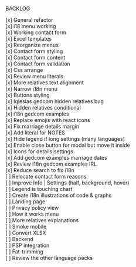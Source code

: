 BACKLOG

[x] General refactor  
[x] i18 menu working  
[x] Working contact form  
[x] Excel templates  
[x] Reorganize menus  
[x] Contact form styling  
[x] Contact form content  
[x] Contact form validation  
[x] Css arrange  
[x] Review menu literals  
[x] More relatives text alignment  
[x] Narrow i18n menu  
[x] Buttons styling  
[x] Iglesias gedcom hidden relatives bug  
[x] Hidden relatives conditional  
[x] i18n gedcom examples  
[x] Replace emojis with react icons  
[x] Fix marriage details margin  
[x] Add literal for NOTES  
[x] Hide legend if long settings (many languages)  
[x] Enable close button for modal but move it inside  
[x] Icons for details|settings  
[x] Add gedcom examples marriage dates  
[x] Review i18n gedcom examples IRL  
[x] Reduce search to fix i18n  
[ ] Relocate contact form reasons  
[ ] Improve Info | Settings (half, background, hover)  
[ ] Legend is touching chart  
[ ] Create i18n illustrations of code & graphs  
[ ] Landing page  
[ ] Privacy policy view  
[ ] How it works menu  
[ ] More relatives explanations  
[ ] Smoke mobile  
[ ] Convert XLSX  
[ ] Backend  
[ ] PSP integration  
[ ] Fat-trimming  
[ ] Review the other language packs